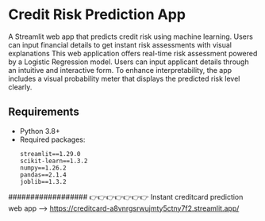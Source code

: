 # Credit Risk Prediction App
A Streamlit web app that predicts credit risk using machine learning. Users can input financial details to get instant risk assessments with visual explanations
This web application offers real-time risk assessment powered by a Logistic Regression model. Users can input applicant details through an intuitive and interactive form. To enhance interpretability, the app includes a visual probability meter that displays the predicted risk level clearly.

## Requirements

- Python 3.8+
- Required packages:
  ```text
  streamlit==1.29.0
  scikit-learn==1.3.2
  numpy==1.26.2
  pandas==2.1.4
  joblib==1.3.2
##################
  👉👉👉👉👉👉👉    Instant creditcard prediction web app --> https://creditcard-a8vnrgsrwujmty5ctny7f2.streamlit.app/

